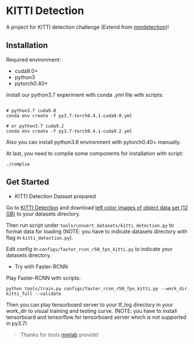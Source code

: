 # KITTI Detection

A project for KITTI detection challenge (Extend from [mmdetection](https://github.com/open-mmlab/mmdetection))!

## Installation

Required environment:

- cuda9.0+
- python3
- pytorch0.40+

Install our python3.7 experiment with conda .yml file with scripts:

```shell

# python3.7 cuda9.0
conda env create -f py3.7-torch0.4.1-cuda9.0.yml

# or python3.7 cuda9.2
conda env create -f py3.7-torch0.4.1-cuda9.2.yml

```

Also you can install python3.6 environment with pytorch0.40+ manually.


At last, you need to complie some components for installation with script:

```shell
./complie
```

## Get Started

- KITTI Detection Dataset prepared

Go to [KITTI Detection](http://www.cvlibs.net/datasets/kitti/eval_object.php?obj_benchmark) and 
download [left color images of object data set (12 GB)](http://www.cvlibs.net/download.php?file=data_object_image_2.zip)
to your datasets directory.

Then run script under `tools/convert_datasets/kitti_detection.py` to format data for loading
 (NOTE: you have to indicate datasets directory with flag in `kitti_detection.py`).

Edit config in `configs/faster_rcnn_r50_fpn_kitti.py` to  indicate your datasets directory.

- Try with Faster-RCNN

Play Faster-RCNN with scripts:

```shell
python tools/train.py configs/faster_rcnn_r50_fpn_kitti.py --work_dir kitti_full --validate

```

Then you can play tensorboard server to your tf_log directory in your work_dir to visual training and testing curve.
(NOTE: you have to install tensorboard and tensorflow for tensorboard server which is not supported in py3.7)


> Thanks for tools [mmlab](https://github.com/open-mmlab) provide!
